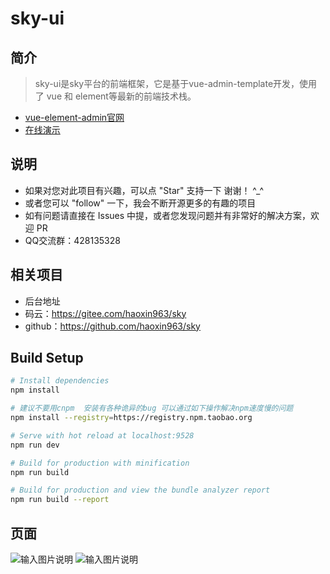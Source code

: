 # sky-ui

## 简介
> sky-ui是sky平台的前端框架，它是基于vue-admin-template开发，使用了 vue 和 element等最新的前端技术栈。

- [vue-element-admin官网](https://panjiachen.gitee.io/vue-element-admin-site/zh/)
- [在线演示](https://panjiachen.gitee.io/vue-element-admin/#/login?redirect=%2Fdashboard)

## 说明
- 如果对您对此项目有兴趣，可以点 "Star" 支持一下 谢谢！ ^_^
- 或者您可以 "follow" 一下，我会不断开源更多的有趣的项目
- 如有问题请直接在 Issues 中提，或者您发现问题并有非常好的解决方案，欢迎 PR
- QQ交流群：428135328

## 相关项目
- 后台地址
- 码云：https://gitee.com/haoxin963/sky
- github：https://github.com/haoxin963/sky

## Build Setup

```bash
# Install dependencies
npm install

# 建议不要用cnpm  安装有各种诡异的bug 可以通过如下操作解决npm速度慢的问题
npm install --registry=https://registry.npm.taobao.org

# Serve with hot reload at localhost:9528
npm run dev

# Build for production with minification
npm run build

# Build for production and view the bundle analyzer report
npm run build --report
```
## 页面
![输入图片说明](https://images.gitee.com/uploads/images/2018/1116/111416_99b7e725_1207662.png "TIM截图20181116110704.png")
![输入图片说明](https://images.gitee.com/uploads/images/2018/1116/111430_f9514e3f_1207662.png "TIM截图20181116110611.png")
